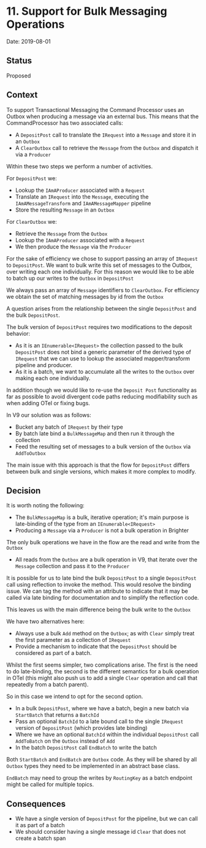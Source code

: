 # 11. Support for Bulk Messaging Operations 

Date: 2019-08-01

## Status

Proposed

## Context
   
To support Transactional Messaging the Command Processor uses an Outbox when producing a message via an external bus. This means that the CommandProcessor has two associated calls:

* A `DepositPost` call to translate the `IRequest` into a `Message` and store it in an `Outbox`
* A `ClearOutbox` call to retrieve the `Message` from the `Outbox` and dispatch it via a `Producer`

Within these two steps we perform a number of activities.

For `DepositPost` we:

* Lookup the `IAmAProducer` associated with a `Request`
* Translate an `IRequest` into the `Message`, executing the `IAmAMessageTransform` and `IAmAMessageMapper` pipeline
* Store the resulting `Message` in an `Outbox`

For `ClearOutbox` we:

* Retrieve the `Message` from the `Outbox`
* Lookup the `IAmAProducer` associated with a `Request`
* We then produce the `Message` via the `Producer`

For the sake of efficiency we chose to support passing an array of `IRequest` to `DepositPost`. We want to bulk write this set of messages to the Outbox, over writing each one individually. For this reason we would like to be able to batch up our writes to the `Outbox` in `DepositPost`

We always pass an array of `Message` identifiers to `ClearOutbox`. For efficiency we obtain the set of matching messages by id from the `Outbox`

A question arises from the relationship between the single `DepositPost` and the bulk `DepositPost`.

The bulk version of `DepositPost` requires two modifications to the deposit behavior:

* As it is an `IEnumerable<IRequest>` the collection passed to the bulk `DepositPost` does not bind a generic parameter of the derived type of `IRequest` that we can use to lookup the associated mapper/transform pipeline and producer.
* As it is a batch, we want to accumulate all the writes to the `Outbox` over making each one individually.

In addition though we would like to re-use the `Deposit Post` functionality as far as possible to avoid divergent code paths reducing modifiability such as when adding OTel or fixing bugs. 

In V9 our solution was as follows:

* Bucket any batch of `IRequest` by their type
* By batch late bind a `BulkMessageMap` and then run it through the collection
* Feed the resulting set of messages to a bulk version of the `Outbox` via `AddToOutbox`

The main issue with this approach is that the flow for `DepositPost` differs between bulk and single versions, which makes it more complex to modify. 

## Decision

It is worth noting the following:

* The `BulkMessageMap` is a bulk, iterative operation; it's main purpose is late-binding of the type from an `IEnumerable<IRequest>`
* Producing a `Message` via a `Producer` is not a bulk operation in Brighter

The only bulk operations we have in the flow are the read and write from the `Outbox`

* All reads from the `Outbox` are a bulk operation in V9, that iterate over the `Message` collection and pass it to the `Producer`

It is possible for us to late bind the bulk `DepositPost` to a single `DepositPost` call using reflection to invoke the method. This would resolve the binding issue. We can tag the method with an attribute to indicate that it may be called via late binding for documentation and to simplify the reflection code.

This leaves us with the main difference being the bulk write to the `Outbox`

We have two alternatives here:

* Always use a bulk `Add` method on the `Outbox`; as with `Clear` simply treat the first parameter as a collection of `IRequest`
* Provide a mechanism to indicate that the `DepositPost` should be considered as part of a batch.
                                                                                               
Whilst the first seems simpler, two complications arise. The first is the need to do late-binding, the second is the different semantics for a bulk operation in OTel (this might also push us to add a single `Clear` operation and call that repeatedly from a batch parent).

So in this case we intend to opt for the second option.

* In a bulk `DepositPost`, where we have a batch, begin a new batch via `StartBatch` that returns a `BatchId`
* Pass an optional `BatchId` to a late bound call to the single `IRequest` version of `DepositPost` (which provides late binding) 
* Where we have an optional `BatchId` within the individual `DepositPost` call `AddToBatch` on the `Outbox` instead of `Add`
* In the batch `DepositPost` call `EndBatch` to write the batch

Both `StartBatch` and `EndBatch` are `Outbox` code. As they will be shared by all `Outbox` types they need to be implemented in an abstract base class.

`EndBatch` may need to group the writes by `RoutingKey` as a batch endpoint might be called for multiple topics.

## Consequences
      
* We have a single version of `DepositPost` for the pipeline, but we can call it as part of a batch
* We should consider having a single message id `Clear` that does not create a batch span
